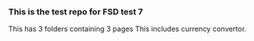 ### This is the test repo for FSD test 7

This has 3 folders containing 3 pages
This includes currency convertor.
